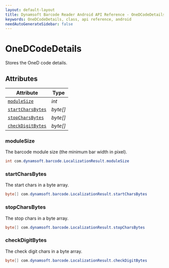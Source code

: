 ```yaml
---
layout: default-layout
title: Dynamsoft Barcode Reader Android API Reference - OneDCodeDetails Class
keywords: OneDCodeDetails, class, api reference, android
needAutoGenerateSidebar: false
---
```


# OneDCodeDetails
Stores the OneD code details.
  

## Attributes
  
| Attribute | Type |
|---------- | ---- |
| [`moduleSize`](#modulesize) | *int* |
| [`startCharsBytes`](#startcharsbytes) | *byte\[\]* |
| [`stopCharsBytes`](#stopcharsbytes) | *byte\[\]* |
| [`checkDigitBytes`](#checkdigitbytes) | *byte\[\]* |


### moduleSize
The barcode module size (the minimum bar width in pixel).
```java
int com.dynamsoft.barcode.LocalizationResult.moduleSize
```

### startCharsBytes
The start chars in a byte array.
```java
byte[] com.dynamsoft.barcode.LocalizationResult.startCharsBytes
```

### stopCharsBytes
The stop chars in a byte array.
```java
byte[] com.dynamsoft.barcode.LocalizationResult.stopCharsBytes
```

### checkDigitBytes
The check digit chars in a byte array.
```java
byte[] com.dynamsoft.barcode.LocalizationResult.checkDigitBytes
```

